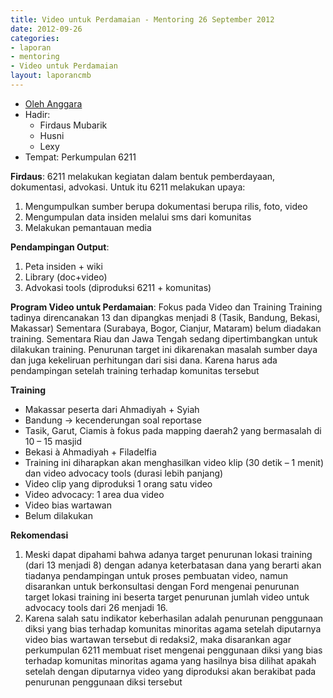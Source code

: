 ```yaml
---
title: Video untuk Perdamaian - Mentoring 26 September 2012
date: 2012-09-26
categories:
- laporan
- mentoring
- Video untuk Perdamaian
layout: laporancmb
---
```


* [Oleh Anggara](http://wiki.ciptamedia.org/wiki/Anggara)
* Hadir:
  * Firdaus Mubarik
  * Husni
  * Lexy
* Tempat: Perkumpulan 6211

**Firdaus**: 6211 melakukan kegiatan dalam bentuk pemberdayaan, dokumentasi, advokasi. Untuk itu 6211 melakukan upaya:

1. Mengumpulkan sumber berupa dokumentasi berupa rilis, foto, video
2. Mengumpulan data insiden melalui sms dari komunitas
3. Melakukan pemantauan media

**Pendampingan Output**:

1. Peta insiden + wiki
2. Library (doc+video)
3. Advokasi tools (diproduksi 6211 + komunitas)

**Program Video untuk Perdamaian**: Fokus pada Video dan Training Training tadinya direncanakan 13 dan dipangkas menjadi 8 (Tasik, Bandung, Bekasi, Makassar) Sementara (Surabaya, Bogor, Cianjur, Mataram) belum diadakan training. Sementara Riau dan Jawa Tengah sedang dipertimbangkan untuk dilakukan training. Penurunan target ini dikarenakan masalah sumber daya dan juga kekeliruan perhitungan dari sisi dana. Karena harus ada pendampingan setelah training terhadap komunitas tersebut

**Training**

* Makassar peserta dari Ahmadiyah + Syiah
* Bandung -> kecenderungan soal reportase
* Tasik, Garut, Ciamis à fokus pada mapping daerah2 yang bermasalah di 10 – 15 masjid
* Bekasi à Ahmadiyah + Filadelfia
* Training ini diharapkan akan menghasilkan video klip (30 detik – 1 menit) dan video advocacy tools (durasi lebih panjang)
* Video clip yang diproduksi 1 orang satu video
* Video advocacy: 1 area dua video
* Video bias wartawan
* Belum dilakukan

**Rekomendasi**

1. Meski dapat dipahami bahwa adanya target penurunan lokasi training (dari 13 menjadi 8) dengan adanya keterbatasan dana yang berarti akan tiadanya pendampingan untuk proses pembuatan video, namun disarankan untuk berkonsultasi dengan Ford mengenai penurunan target lokasi training ini beserta target penurunan jumlah video untuk advocacy tools dari 26 menjadi 16.
2. Karena salah satu indikator keberhasilan adalah penurunan penggunaan diksi yang bias terhadap komunitas minoritas agama setelah diputarnya video bias wartawan tersebut di redaksi2, maka disarankan agar perkumpulan 6211 membuat riset mengenai penggunaan diksi yang bias terhadap komunitas minoritas agama yang hasilnya bisa dilihat apakah setelah dengan diputarnya video yang diproduksi akan berakibat pada penurunan penggunaan diksi tersebut
